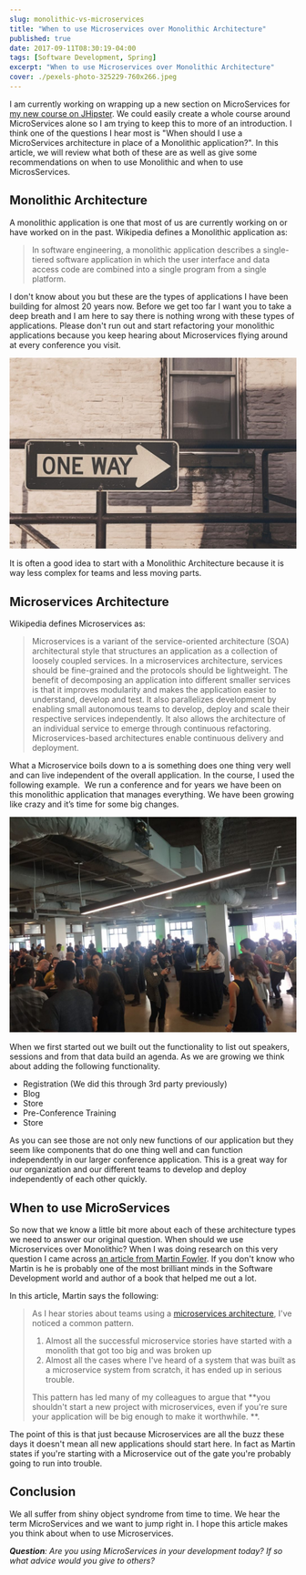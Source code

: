 ```yaml
---
slug: monolithic-vs-microservices
title: "When to use Microservices over Monolithic Architecture"
published: true
date: 2017-09-11T08:30:19-04:00
tags: [Software Development, Spring]
excerpt: "When to use Microservices over Monolithic Architecture"
cover: ./pexels-photo-325229-760x266.jpeg
---
```


I am currently working on wrapping up a new section on MicroServices for [my new course on JHipster](https://therealdanvega.com/jhipster). We could easily create a whole course around MicroServices alone so I am trying to keep this to more of an introduction. I think one of the questions I hear most is "When should I use a MicroServices architecture in place of a Monolithic application?". In this article, we will review what both of these are as well as give some recommendations on when to use Monolithic and when to use MicrosServices. 

## Monolithic Architecture

A monolithic application is one that most of us are currently working on or have worked on in the past. Wikipedia defines a Monolithic application as:

> In software engineering, a monolithic application describes a single-tiered software application in which the user interface and data access code are combined into a single program from a single platform.

I don't know about you but these are the types of applications I have been building for almost 20 years now. Before we get too far I want you to take a deep breath and I am here to say there is nothing wrong with these types of applications. Please don't run out and start refactoring your monolithic applications because you keep hearing about Microservices flying around at every conference you visit.  

![Monolithic Application](./road-street-sign-way-1-1024x682.jpg)

It is often a good idea to start with a Monolithic Architecture because it is way less complex for teams and less moving parts. 

## Microservices Architecture

Wikipedia defines Microservices as:

> <span style="s1">Microservices</span> <span style="s2">is a variant of the service-oriented architecture (SOA) architectural style that structures an application as a collection of loosely coupled services. In a microservices architecture, services should be fine-grained and the protocols should be lightweight. The benefit of decomposing an application into different smaller services is that it improves modularity and makes the application easier to understand, develop and test. It also parallelizes development by enabling small autonomous teams to develop, deploy and scale their respective services independently. It also allows the architecture of an individual service to emerge through continuous refactoring. Microservices-based architectures enable continuous delivery and deployment.</span>

What a Microservice boils down to a is something does one thing very well and can live independent of the overall application. In the course, I used the following example.  <span style="font-family: -apple-system, BlinkMacSystemFont, 'Segoe UI', Roboto, Oxygen-Sans, Ubuntu, Cantarell, 'Helvetica Neue', sans-serif;">We run a conference and for years we have been on this monolithic application that manages everything. We have been growing like crazy and it’s time for some big changes.</span> 

![Microservices](./IMG_5429-1024x768.jpg)

When we first started out we built out the functionality to list out speakers, sessions and from that data build an agenda. As we are growing we think about adding the following functionality. 

*   Registration (We did this through 3rd party previously) 
*   Blog
*   Store
*   Pre-Conference Training
*   Store

As you can see those are not only new functions of our application but they seem like components that do one thing well and can function independently in our larger conference application. This is a great way for our organization and our different teams to develop and deploy independently of each other quickly. 

## When to use MicroServices

So now that we know a little bit more about each of these architecture types we need to answer our original question. When should we use Microservices over Monolithic? When I was doing research on this very question I came across [an article from Martin Fowler](https://martinfowler.com/bliki/MonolithFirst.html). If you don't know who Martin is he is probably one of the most brilliant minds in the Software Development world and author of a book that helped me out a lot.  

In this article, Martin says the following: 

> As I hear stories about teams using a [microservices architecture](https://martinfowler.com/articles/microservices.html), I've noticed a common pattern.
> 
> 1.  Almost all the successful microservice stories have started with a monolith that got too big and was broken up
> 2.  Almost all the cases where I've heard of a system that was built as a microservice system from scratch, it has ended up in serious trouble.
> 
> This pattern has led many of my colleagues to argue that **you shouldn't start a new project with microservices, even if you're sure your application will be big enough to make it worthwhile. **.

The point of this is that just because Microservices are all the buzz these days it doesn't mean all new applications should start here. In fact as Martin states if you're starting with a Microservice out of the gate you're probably going to run into trouble. 

## Conclusion

We all suffer from shiny object syndrome from time to time. We hear the term MicroServices and we want to jump right in. I hope this article makes you think about when to use Microservices. 

_**Question**: Are you using MicroServices in your development today? If so what advice would you give to others?_